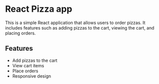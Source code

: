 # React Pizza app

This is a simple React application that allows users to order pizzas. It includes features such as adding pizzas to the cart, viewing the cart, and placing orders.

## Features

- Add pizzas to the cart
- View cart items
- Place orders
- Responsive design
